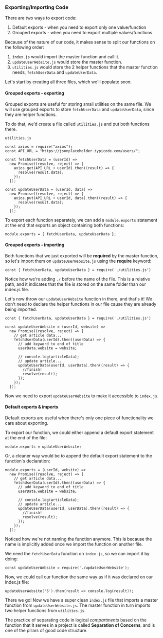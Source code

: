 ### Exporting/Importing Code

There are two ways to export code:
1. Default exports - when you need to export only one value/function
2. Grouped exports - when you need to export multiple values/functions

Because of the nature of our code, it makes sense to split our functions on the following order:
1. `index.js` would import the master function and call it.
2. `updateUserWebsite.js` would store the master function.
3. `utilities.js` would store the 2 helper functions that the master function needs, `fetchUserData` and `updateUserData`.

Let's start by creating all three files, which we'll populate soon.

#### Grouped exports - exporting

Grouped exports are useful for storing small utilities on the same file. We will use grouped exports to store `fetchUserData` and `updateUserData`, since they are helper functions.

To do that, we'd create a file called `utilities.js` and put both functions there. 

`utilities.js`
```
const axios = require("axios");
const API_URL = "https://jsonplaceholder.typicode.com/users/";

const fetchUserData = (userId) =>
  new Promise((resolve, reject) => {
    axios.get(API_URL + userId).then((result) => {
      resolve(result.data);
    });
  });

const updateUserData = (userId, data) =>
  new Promise((resolve, reject) => {
    axios.put(API_URL + userId, data).then((result) => {
      resolve(result.data);
    });
  });
```

To export each function separately, we can add a `module.exports` statement at the end that exports an object containing both functions:
```
module.exports = { fetchUserData, updateUserData };
```

#### Grouped exports - importing

Both functions that we just exported will be **required** by the master function, so let's import them on `updateUserWebsite.js` using the **require** keyword:

```
const { fetchUserData, updateUserData } = require('./utilities.js')
```
Notice how we're adding `./` before the name of the file. This is a relative path, and it indicates that the file is stored on the same folder than our index.js file. 

Let's now throw our `updateUserWebsite` function in there, and that's it! We don't need to declare the helper functions in our file cause they are already being imported.

```
const { fetchUserData, updateUserData } = require('./utilities.js')

const updateUserWebsite = (userId, website) =>
  new Promise((resolve, reject) => {
    // get article data...
    fetchUserData(userId).then((userData) => {
      // add keyword to end of title
      userData.website = website;

      // console.log(articleData);
      // update article...
      updateUserData(userId, userData).then((result) => {
        //finish!
        resolve(result);
      });
    });
  });
```

Now we need to export `updateUserWebsite` to make it accessible to `index.js`.

#### Default exports & imports

Default exports are useful when there's only one piece of functionality we care about exporting. 

To export our function, we could either append a default export statement at the end of the file:
```
module.exports = updateUserWebsite;
```

Or, a cleaner way would be to append the default export statement to the function's declaration:
```
module.exports = (userId, website) =>
  new Promise((resolve, reject) => {
    // get article data...
    fetchUserData(userId).then((userData) => {
      // add keyword to end of title
      userData.website = website;

      // console.log(articleData);
      // update article...
      updateUserData(userId, userData).then((result) => {
        //finish!
        resolve(result);
      });
    });
  });
```

Noticed how we're not naming the function anymore. This is because the name is implicitly added once we import the function on another file.

We need the `fetchUserData` function on `index.js`, so we can import it by doing:
```
const updateUserWebsite = require('./updateUserWebsite');
```

Now, we could call our function the same way as if it was declared on our index.js file:
```
updateUserWebsite('5').then(result => console.log(result));
```

There we go! Now we have a super clean `index.js` file that imports a master function from `updateUserWebsite.js`. The master function in turn imports two helper functions from `utilities.js`. 

The practice of separating code in logical _compartments_ based on the function that it serves in a project is called **Separation of Concerns**, and is one of the pillars of good code structure. 
